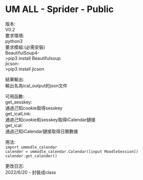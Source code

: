 # UM ALL - Sprider - Public
版本:  
    V0.2  
要求環境:  
    python3  
要求模組:(必需安裝)  
    BeautifulSoup4-  
        >pip3 install Beautifulsoup  
    jicson-  
        >pip3 install jicson  
  
結果輸出:  
    輸出名為ical_output的json文件  

可用函數:  
    get_sesskey:  
         通過己知cookie取得sesskey  
    get_icalLink:  
        通過己知cookie和sesskey取得iCalendar鏈接  
    get_ical:  
        通過己知iCalendar鏈接取得日曆數據  
  
用法:  
    `import ummodle_calendar`  
    `calender = ummodle_calendar.Calendar([input MoodleSession])`  
    `calender.get_calender()`  
  
更改日志:  
    2022/6/20 - 封裝成class  
